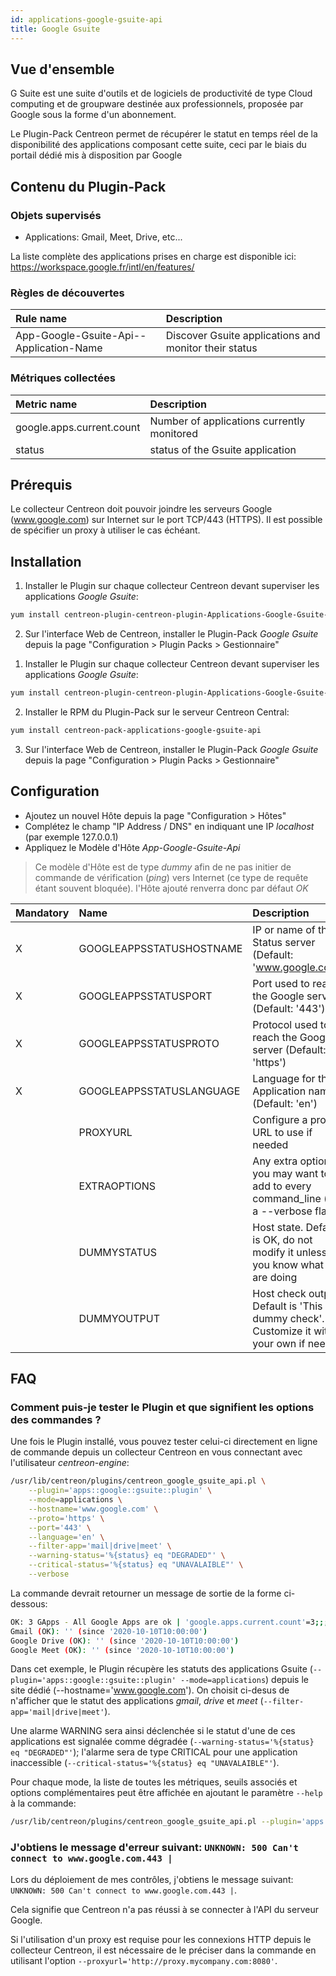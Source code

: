 ```yaml
---
id: applications-google-gsuite-api
title: Google Gsuite
---
```


## Vue d'ensemble

G Suite est une suite d'outils et de logiciels de productivité de type Cloud computing et de groupware destinée aux professionnels, 
proposée par Google sous la forme d'un abonnement.

Le Plugin-Pack Centreon permet de récupérer le statut en temps réel de la disponibilité des applications composant cette suite,
ceci par le biais du portail dédié mis à disposition par Google

## Contenu du Plugin-Pack

### Objets supervisés

* Applications: Gmail, Meet, Drive, etc...

La liste complète des applications prises en charge est disponible ici:
https://workspace.google.fr/intl/en/features/

### Règles de découvertes

<!--DOCUSAURUS_CODE_TABS-->

<!--Applications-->

| Rule name                                | Description                                                        |
| :--------------------------------------- | :----------------------------------------------------------------- |
| App-Google-Gsuite-Api--Application-Name  | Discover Gsuite applications and monitor their status              |

<!--END_DOCUSAURUS_CODE_TABS-->

### Métriques collectées

<!--DOCUSAURUS_CODE_TABS-->

<!--Gsuite-Application-*-->

| Metric name               | Description                                |
|:--------------------------|:-------------------------------------------|
| google.apps.current.count | Number of applications currently monitored |
| status                    | status of the Gsuite application           |

<!--END_DOCUSAURUS_CODE_TABS-->

## Prérequis

Le collecteur Centreon doit pouvoir joindre les serveurs Google (www.google.com) sur Internet sur le port TCP/443 (HTTPS).
Il est possible de spécifier un proxy à utiliser le cas échéant.

## Installation

<!--DOCUSAURUS_CODE_TABS-->

<!--Online IMP Licence & IT-100 Editions-->

1. Installer le Plugin sur chaque collecteur Centreon devant superviser les applications *Google Gsuite*:

```bash
yum install centreon-plugin-centreon-plugin-Applications-Google-Gsuite-Api
```

2. Sur l'interface Web de Centreon, installer le Plugin-Pack *Google Gsuite* 
depuis la page "Configuration > Plugin Packs > Gestionnaire" 

<!--Offline IMP License-->

1. Installer le Plugin sur chaque collecteur Centreon devant superviser les applications *Google Gsuite*:

```bash
yum install centreon-plugin-centreon-plugin-Applications-Google-Gsuite-Api
```

2. Installer le RPM du Plugin-Pack sur le serveur Centreon Central:

```bash
yum install centreon-pack-applications-google-gsuite-api
```

3. Sur l'interface Web de Centreon, installer le Plugin-Pack *Google Gsuite* 
depuis la page "Configuration > Plugin Packs > Gestionnaire"

## Configuration

* Ajoutez un nouvel Hôte depuis la page "Configuration > Hôtes"
* Complétez le champ "IP Address / DNS" en indiquant une IP *localhost* (par exemple 127.0.0.1)
* Appliquez le Modèle d'Hôte *App-Google-Gsuite-Api*

> Ce modèle d'Hôte est de type *dummy* afin de ne pas initier de commande de vérification (*ping*) vers Internet
> (ce type de requête étant souvent bloquée). l'Hôte ajouté renverra donc par défaut *OK*

| Mandatory | Name                     | Description                                                                                 |
|:----------|:-------------------------|:--------------------------------------------------------------------------------------------|
| X         | GOOGLEAPPSSTATUSHOSTNAME | IP or name of the Status server (Default: 'www.google.com')                                 |
| X         | GOOGLEAPPSSTATUSPORT     | Port used to reach the Google server (Default: '443')                                       |
| X         | GOOGLEAPPSSTATUSPROTO    | Protocol used to reach the Google server (Default: 'https')                                 |
| X         | GOOGLEAPPSSTATUSLANGUAGE | Language for the Application names (Default: 'en')                                          |
|           | PROXYURL                 | Configure a proxy URL to use if needed                                                      |
|           | EXTRAOPTIONS             | Any extra option you may want to add to every command\_line (eg. a --verbose flag)          |
|           | DUMMYSTATUS              | Host state. Default is OK, do not modify it unless you know what you are doing              |
|           | DUMMYOUTPUT              | Host check output. Default is 'This is a dummy check'. Customize it with your own if needed |



## FAQ

### Comment puis-je tester le Plugin et que signifient les options des commandes ?

Une fois le Plugin installé, vous pouvez tester celui-ci directement en ligne de commande
depuis un collecteur Centreon en vous connectant avec l'utilisateur *centreon-engine*:

```bash
/usr/lib/centreon/plugins/centreon_google_gsuite_api.pl \
    --plugin='apps::google::gsuite::plugin' \
    --mode=applications \
    --hostname='www.google.com' \
	--proto='https' \
	--port='443' \
    --language='en' \
    --filter-app='mail|drive|meet' \
    --warning-status='%{status} eq "DEGRADED"' \
	--critical-status='%{status} eq "UNAVALAIBLE"' \
    --verbose
```

La commande devrait retourner un message de sortie de la forme ci-dessous:

```bash
OK: 3 GApps - All Google Apps are ok | 'google.apps.current.count'=3;;;0;
Gmail (OK): '' (since '2020-10-10T10:00:00')
Google Drive (OK): '' (since '2020-10-10T10:00:00')
Google Meet (OK): '' (since '2020-10-10T10:00:00')
```

Dans cet exemple, le Plugin récupère les statuts des applications Gsuite (```--plugin='apps::google::gsuite::plugin' --mode=applications```)
depuis le site dédié (--hostname='www.google.com'). On choisit ci-desus de n'afficher que le statut des applications *gmail*, *drive* et *meet*
(```--filter-app='mail|drive|meet'```).

Une alarme WARNING sera ainsi déclenchée si le statut d'une de ces applications est signalée comme dégradée (```--warning-status='%{status} eq "DEGRADED"'```);
l'alarme sera de type CRITICAL pour une application inaccessible (```--critical-status='%{status} eq "UNAVALAIBLE"'```).


Pour chaque mode, la liste de toutes les métriques, seuils associés et options complémentaires peut être affichée 
en ajoutant le paramètre ```--help``` à la commande:

```bash
/usr/lib/centreon/plugins/centreon_google_gsuite_api.pl --plugin='apps::google::gsuite::plugin' --mode=applications --help
```

### J'obtiens le message d'erreur suivant: ```UNKNOWN: 500 Can't connect to www.google.com.443 |```

Lors du déploiement de mes contrôles, j'obtiens le message suivant: ```UNKNOWN: 500 Can't connect to www.google.com.443 |```.

Cela signifie que Centreon n'a pas réussi à se connecter à l'API du serveur Google.

Si l'utilisation d'un proxy est requise pour les connexions HTTP depuis le collecteur Centreon,
il est nécessaire de le préciser dans la commande en utilisant l'option ```--proxyurl='http://proxy.mycompany.com:8080'```.